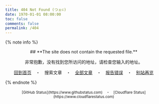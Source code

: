 ```yaml
---
title: 404 Not Found (つェ⊂)
date: 1970-01-01 08:00:00
toc: false
comments: false
permalink: /404
---
```


{% note info %}

<center>
## **The site does not contain the requested file.**

非常抱歉，没有找到您所访问的地址，请检查您输入的地址。

<a href="/" rel="section" data-pjax-state="load"><i class="fa fa-home fa-fw"></i>回到首页</a>　・　<a role="button" data-pjax-state="load" class="popup-trigger menu-item-search"><i class="fa fa-search fa-fw"></i>搜索文章</a>　・　<a href="/archives/" rel="section" data-pjax-state="load"><i class="fa fa-archive fa-fw"></i>全部文章</a>　・　[<i class="fa fa-bug fa-fw"></i>报告错误](https://github.com/Misaka13514/blog/issues/new)　・　<a href="/links/" rel="section" data-pjax-state="load"><i class="fa fa-link fa-fw"></i>别站再览</a>
</center>

{% endnote %}
<center>
<small>
[GitHub Status](https://www.githubstatus.com)　・　[Cloudflare Status](https://www.cloudflarestatus.com)
</small>
</center>
